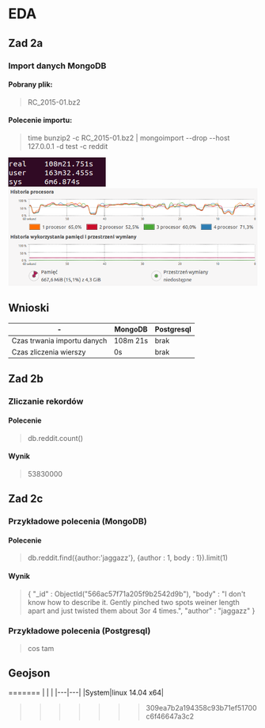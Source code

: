 
# EDA

## Zad 2a
### Import danych MongoDB
#### Pobrany plik:

> RC_2015-01.bz2

#### Polecenie importu:

> time bunzip2 -c RC_2015-01.bz2 | mongoimport --drop --host 127.0.0.1 -d test -c reddit

![screen1](https://github.com/dsamsoniuk/NoSQL/blob/master/eda/img/s1_g.png?raw=true)
![screen1](https://github.com/dsamsoniuk/NoSQL/blob/master/eda/img/s2_g.png?raw=true)


## Wnioski
|- |MongoDB|Postgresql|
|-|---------|----|
|Czas trwania importu danych|108m 21s| brak|
|Czas zliczenia wierszy| 0s| brak|

## Zad 2b
### Zliczanie rekordów
#### Polecenie

> db.reddit.count()

#### Wynik

> 53830000

## Zad 2c
### Przykładowe polecenia (MongoDB)
#### Polecenie

> db.reddit.find({author:'jaggazz'}, {author : 1, body : 1}).limit(1)

#### Wynik

> { "\_id" : ObjectId("566ac57f71a205f9b2542d9b"), "body" : "I don't know how to describe it.  Gently pinched two spots weiner length apart and just twisted them about 3or 4 times.", "author" : "jaggazz" }


### Przykładowe polecenia (Postgresql)

> cos tam

## Geojson
=======
| | |
|---|---|
|System|linux 14.04 x64|

>>>>>>> 309ea7b2a194358c93b71ef51700c6f46647a3c2
